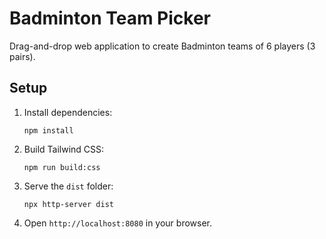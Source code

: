 # Badminton Team Picker

Drag-and-drop web application to create Badminton teams of 6 players (3 pairs).

## Setup

1. Install dependencies:
   ```
   npm install
   ```

2. Build Tailwind CSS:
   ```
   npm run build:css
   ```

3. Serve the `dist` folder:
   ```
   npx http-server dist
   ```

4. Open `http://localhost:8080` in your browser.
